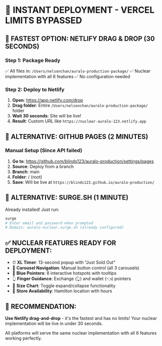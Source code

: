 # 🚀 INSTANT DEPLOYMENT - VERCEL LIMITS BYPASSED

## 🎯 FASTEST OPTION: NETLIFY DRAG & DROP (30 SECONDS)

### Step 1: Package Ready
✅ All files in: `/Users/nelsonchan/auralo-production-package/`
✅ Nuclear implementation with all 6 features
✅ No configuration needed

### Step 2: Deploy to Netlify
1. **Open**: https://app.netlify.com/drop
2. **Drag folder**: Entire `/Users/nelsonchan/auralo-production-package/` folder
3. **Wait 30 seconds**: Site will be live!
4. **Result**: Custom URL like `https://nuclear-auralo-123.netlify.app`

## 🎯 ALTERNATIVE: GITHUB PAGES (2 MINUTES)

### Manual Setup (Since API failed)
1. **Go to**: https://github.com/blinds123/auralo-production/settings/pages
2. **Source**: Deploy from a branch
3. **Branch**: main
4. **Folder**: / (root)
5. **Save**: Will be live at `https://blinds123.github.io/auralo-production/`

## 🎯 ALTERNATIVE: SURGE.SH (1 MINUTE)

Already installed! Just run:
```bash
surge
# Enter email and password when prompted
# Domain: auralo-nuclear.surge.sh (already configured)
```

## ✅ NUCLEAR FEATURES READY FOR DEPLOYMENT:

- ⏰ **XL Timer**: 13-second popup with "Just Sold Out"
- 🎠 **Carousel Navigation**: Manual button control (all 3 carousels)  
- 💙 **Blue Pointers**: 8 interactive hotspots with tooltips
- 👆 **Finger Guidance**: Exchange (👆) and wallet (👈) pointers
- 📏 **Size Chart**: Toggle expand/collapse functionality
- 🏪 **Store Availability**: Hamilton location with hours

## 🌟 RECOMMENDATION:

**Use Netlify drag-and-drop** - it's the fastest and has no limits!
Your nuclear implementation will be live in under 30 seconds.

All platforms will serve the same nuclear implementation with all 6 features working perfectly.